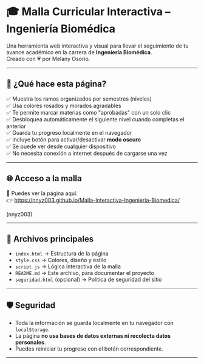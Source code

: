 # 🎓 Malla Curricular Interactiva – Ingeniería Biomédica

Una herramienta web interactiva y visual para llevar el seguimiento de tu avance académico en la carrera de **Ingeniería Biomédica**.  
Creado con 💗 por Melany Osorio.

---

## 🧠 ¿Qué hace esta página?

✅ Muestra los ramos organizados por semestres (niveles)  
✅ Usa colores rosados y morados agradables  
✅ Te permite marcar materias como "aprobadas" con un solo clic  
✅ Desbloquea automáticamente el siguiente nivel cuando completas el anterior  
✅ Guarda tu progreso localmente en el navegador  
✅ Incluye botón para activar/desactivar **modo oscuro**  
✅ Se puede ver desde cualquier dispositivo  
✅ No necesita conexión a internet después de cargarse una vez  

---

## 🌐 Acceso a la malla

🔗 Puedes ver la página aquí:  
👉 https://nnyz003.github.io/Malla-Interactiva-Ingenieria-Biomedica/

(nnyz003)

---

## 📂 Archivos principales

- `index.html` → Estructura de la página
- `style.css` → Colores, diseño y estilo
- `script.js` → Lógica interactiva de la malla
- `README.md` → Este archivo, para documentar el proyecto
- `seguridad.html` (opcional) → Política de seguridad del sitio

---

## 🛡️ Seguridad

- Toda la información se guarda localmente en tu navegador con `localStorage`.
- La página **no usa bases de datos externas ni recolecta datos personales**.
- Puedes reiniciar tu progreso con el botón correspondiente.

---

